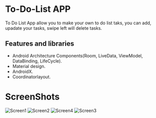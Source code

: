 # To-Do-List APP 

To Do List App allow you to make your own to do list taks, you can add, upadate your tasks, swipe left will delete tasks.

## Features and libraries<br/>
   - Android Architecture Components(Room, LiveData, ViewModel, DataBinding, LifeCycle).<br/>
   - Material design.<br/>
   - AndroidX.<br/>
   - Coordinatorlayout.<br/>
   
   # ScreenShots <br/>
![Screen1](https://user-images.githubusercontent.com/11637355/80890837-51128880-8cc0-11ea-840d-265eb48a0510.png)
![Screen2](https://user-images.githubusercontent.com/11637355/80890848-67204900-8cc0-11ea-89b3-af4c2982c632.png)
![Screen4](https://user-images.githubusercontent.com/11637355/80890850-68ea0c80-8cc0-11ea-84fd-e2e734390c62.png)
![Screen3](https://user-images.githubusercontent.com/11637355/80890851-6982a300-8cc0-11ea-89fc-47d354abd7fc.png)
